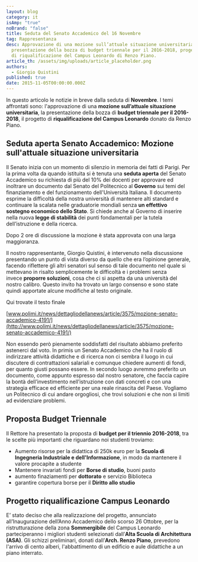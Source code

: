 ```yaml
---
layout: blog
category: it
isAmp: "true"
noBrand: "false"
title: Seduta del Senato Accademico del 16 Novembre
tag: Rappresentanza
desc: Approvazione di una mozione sull’attuale situazione universitaria,
  presentazione della bozza di budget triennale per il 2016-2018, progetto
  di riqualificazione del Campus Leonardo di Renzo Piano.
article_th: /assets/img/uploads/article_placeholder.png
authors:
  - Giorgio Quistini
published: true
date: 2015-11-05T00:00:00.000Z
---
```

In questo articolo le notizie in breve dalla seduta di **Novembre**. I temi affrontati sono: l'approvazione di una **mozione sull’attuale situazione universitaria**, la presentazione della bozza di **budget triennale per il 2016-2018**, il progetto di **riqualificazione del Campus Leonardo** donato da Renzo Piano.

## Seduta aperta Senato Accademico: Mozione sull'attuale situazione universitaria

Il Senato inizia con un momento di silenzio in memoria dei fatti di Parigi. Per la prima volta da quando istituita si è tenuta una **seduta aperta** del Senato Accademico su richiesta di più del 10% dei docenti per approvare ed inoltrare un documento dal Senato del Politecnico al **Governo** sui temi del finanziamento e del funzionamento dell'Università Italiana. Il documento esprime la difficoltà della nostra università di mantenere alti standard e continuare la scalata nelle graduatorie mondiali senza **un effettivo sostegno economico dello Stato**. Si chiede anche al Governo di inserire nella nuova **legge di stabilità** dei punti fondamentali per la tutela dell’istruzione e della ricerca.

Dopo 2 ore di discussione la mozione è stata approvata con una larga maggioranza.

Il nostro rappresentante, Giorgio Quistini, è intervenuto nella discussione presentando un punto di vista diverso da quello che era l’opinione generale, facendo riflettere gli altri senatori sul senso di tale documento nel quale si mettevano in risalto semplicemente le difficoltà e i problemi senza invece **proporre soluzioni**, cosa che ci si aspetta da una università del nostro calibro. Questo invito ha trovato un largo consenso e sono state quindi apportate alcune modifiche al testo originale.

Qui trovate il testo finale

[www.polimi.it/news/dettagliodellanews/article/3575/mozione-senato-accademico-4191/](http://www.polimi.it/news/dettagliodellanews/article/3575/mozione-senato-accademico-4191/)

Non essendo però pienamente soddisfatti del risultato abbiamo preferito astenerci dal voto. In primis un Senato Accademico che ha il ruolo di indirizzare attività didattiche e di ricerca non ci sembra il luogo in cui discutere di contrattazioni salariali e comunque chiedere aumenti di fondi, per quanto giusti possano essere. In secondo luogo avremmo preferito un documento, come appunto espresso dal nostro senatore, che faccia capire la bontà dell’investimento nell’istruzione con dati concreti e con una strategia efficace ed efficiente per una reale rinascita del Paese. Vogliamo un Politecnico di cui andare orgogliosi, che trovi soluzioni e che non si limiti ad evidenziare problemi.

## Proposta Budget Triennale

Il Rettore ha presentato la proposta di **budget per il triennio 2016-2018**, tra le scelte più importanti che riguardano noi studenti troviamo:

* Aumento risorse per la didattica di 250k euro per la **Scuola di Ingegneria Industriale e dell'Informazione**, in modo da mantenere il valore procapite a studente 
* Mantenere invariati fondi per **Borse di studio**, buoni pasto
* aumento finaziamenti per **dottorato** e servizio Biblioteca
* garantire copertura borse per il **Diritto allo studio**

## Progetto riqualificazione Campus Leonardo

E’ stato deciso che alla realizzazione del progetto, annunciato all’Inaugurazione dell’Anno Accademico dello scorso 26 Ottobre, per la ristrutturazione della zona **Sommergibile** del Campus Leonardo parteciperanno i migliori studenti selezionati dall’**Alta Scuola di Architettura (ASA)**. Gli schizzi preliminari, donati dall’**Arch. Renzo Piano**, prevedono l'arrivo di cento alberi, l'abbattimento di un edificio e aule didattiche a un piano interrato.